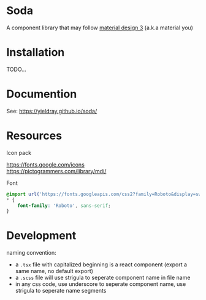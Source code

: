 # Soda

A component library that may follow [material design 3](https://m3.material.io/components) (a.k.a material you)

# Installation

TODO...

# Documention

See: <https://yieldray.github.io/soda/>

# Resources

Icon pack

<https://fonts.google.com/icons>  
<https://pictogrammers.com/library/mdi/>

Font

```css
@import url('https://fonts.googleapis.com/css2?family=Roboto&display=swap');
* {
    font-family: 'Roboto', sans-serif;
}
```

# Development

naming convention:

-   a `.tsx` file with capitalized beginning is a react component (export a same name, no default export)
-   a `.scss` file will use strigula to seperate component name in file name
-   in any css code, use underscore to seperate component name, use strigula to seperate name segments
